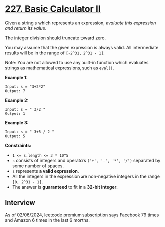 # [227. Basic Calculator II](https://leetcode.com/problems/basic-calculator-ii/)

Given a string `s` which represents an expression, _evaluate this expression and return its value_.

The integer division should truncate toward zero.

You may assume that the given expression is always valid. All intermediate results will be in the range of `[-2^31, 2^31 - 1]`.

Note: You are not allowed to use any built-in function which evaluates strings as mathematical expressions, such as `eval()`.

**Example 1:**
```
Input: s = "3+2*2"
Output: 7
```

**Example 2:**
```
Input: s = " 3/2 "
Output: 1
```

**Example 3:**
```
Input: s = " 3+5 / 2 "
Output: 5
```

**Constraints:**
* `1 <= s.length <= 3 * 10^5`
* `s` consists of integers and operators `('+', '-', '*', '/')` separated by some number of spaces.
* `s` represents **a valid expression**.
* All the integers in the expression are non-negative integers in the range `[0, 2^31 - 1]`.
* The answer is **guaranteed** to fit in a **32-bit integer**.

## Interview
As of 02/06/2024, leetcode premium subscription says Facebook 79 times and Amazon 6 times in the last 6 months.

